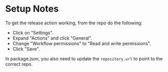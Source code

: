 # Setup Notes

To get the release action working, from the repo do the following:

- Click on "Settings".
- Expand "Actions" and click "General".
- Change "Workflow permissions" to "Read and write permissions".
- Click "Save".

In package.json, you also need to update the `repository.url` to point to the correct repo.
